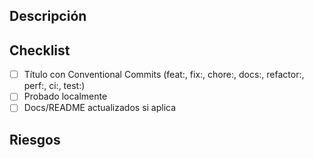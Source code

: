 ## Descripción
<!-- Qué cambia este PR y por qué -->

## Checklist
- [ ] Título con Conventional Commits (feat:, fix:, chore:, docs:, refactor:, perf:, ci:, test:)
- [ ] Probado localmente
- [ ] Docs/README actualizados si aplica

## Riesgos
<!-- ¿Puede romper algo? ¿Cómo revertir? -->
